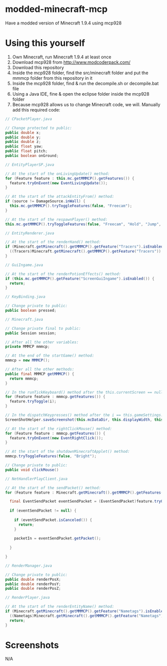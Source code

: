 # modded-minecraft-mcp
Have a modded version of Minecraft 1.9.4 using mcp928

# Using this yourself
1. Own Minecraft, run Minecraft 1.9.4 at least once
2. Download mcp928 from http://www.modcoderpack.com/
3. Download this repository
4. Inside the mcp928 folder, find the src/minecraft folder and put the mmmcp folder from this repository in it
5. Inside the mcp928 folder, find & run the decompile.sh or decompile.bat file
6. Using a Java IDE, fine & open the eclipse folder inside the mcp928 folder
7. Because mcp928 allows us to change Minecraft code, we will. Manually add this required code:
```java
// CPacketPlayer.java

// Change protected to public:
public double x;
public double y;
public double z;
public float yaw;
public float pitch;
public boolean onGround;
```
```java
// EntityPlayerSP.java

// At the start of the onLivingUpdate() method:
for (Feature feature : this.mc.getMMMCP().getFeatures()) {
  feature.tryOnEvent(new EventLivingUpdate());
}

// At the start of the attackEntityFrom() method:
if (source != DamageSource.inWall) {
  this.mc.getMMMCP().tryToggleFeatures(false, "Freecam");
}

// At the start of the respawnPlayer() method:
this.mc.getMMMCP().tryToggleFeatures(false, "Freecam", "Hold", "Jump", "Sneak", "Triggerbot", "Walk");
```
```java
// EntityRenderer.java

// At the start of the renderHand() method:
if (Minecraft.getMinecraft().getMMMCP().getFeature("Tracers").isEnabled()) {
  ((Tracers)Minecraft.getMinecraft().getMMMCP().getFeature("Tracers")).doTracers();
}
```
```java
// GuiIngame.java

// At the start of the renderPotionEffects() method:
if (this.mc.getMMMCP().getFeature("ScreenGuiIngame").isEnabled()) {
  return;
}
```
```java
// KeyBinding.java

// Change private to public:
public boolean pressed;
```
```java
// Minecraft.java

// Change private final to public:
public Session session;

// After all the other variables:
private MMMCP mmmcp;

// At the end of the startGame() method:
mmmcp = new MMMCP();

// After all the other methods:
public final MMMCP getMMMCP() {
  return mmmcp;
}

// In the runTickKeyboard() method after the this.currentScreen == null check:
for (Feature feature : mmmcp.getFeatures()) {
  feature.tryToggle(i);
}

// In the dispatchKeypresses() method after the i == this.gameSettings.keyBindScreenshot.getKeyCode() check:
ScreenShotHelper.saveScreenshot(this.mcDataDir, this.displayWidth, this.displayHeight, this.framebufferMc);

// At the start of the rightClickMouse() method:
for (Feature feature : mmmcp.getFeatures()) {
  feature.tryOnEvent(new EventRightClick());
}

// At the start of the shutdownMinecraftApplet() method:
mmmcp.tryToggleFeatures(false, "Bright");

// Change private to public:
public void clickMouse()
```
```java
// NetHandlerPlayClient.java

// At the start of the sendPacket() method:
for (Feature feature : Minecraft.getMinecraft().getMMMCP().getFeatures()) {

  final EventSendPacket eventSendPacket = (EventSendPacket)feature.tryOnEvent(new EventSendPacket(packetIn));
  
  if (eventSendPacket != null) {
    
    if (eventSendPacket.isCanceled()) {
      return;
    }
    
    packetIn = eventSendPacket.getPacket();
    
  }

}
```
```java
// RenderManager.java

// Change private to public:
public double renderPosX;
public double renderPosY;
public double renderPosZ;
```
```java
// RenderPlayer.java

// At the start of the renderEntityName() method:
if (Minecraft.getMinecraft().getMMMCP().getFeature("Nametags").isEnabled()) {
  ((Nametags)Minecraft.getMinecraft().getMMMCP().getFeature("Nametags")).doNametag(entityIn, entityIn.getDisplayName().getUnformattedText(), x, y, z, renderManager, getFontRendererFromRenderManager());
  return;
}
```

# Screenshots
N/A
